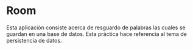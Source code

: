 # Room
Esta aplicación consiste acerca de resguardo de palabras las cuales se guardan en una base de datos. Esta práctica hace referencia al tema de persistencia de datos.
